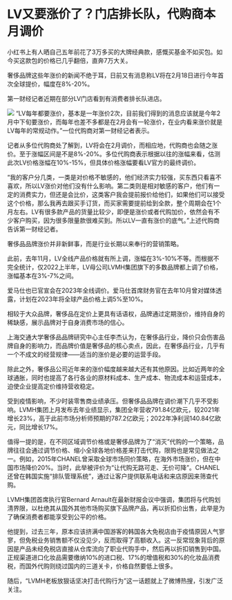 # LV又要涨价了？门店排长队，代购商本月调价

小红书上有人晒自己五年前花了3万多买的大牌经典款，感慨买基金不如买包。如今买这款包的价格已几乎翻倍，直奔7万大关。

奢侈品牌这些年涨价的新闻不绝于耳，日前又有消息称LV将在2月18日进行今年首次全球提价，幅度在8%-20%。

第一财经记者近期在部分LV门店看到有消费者排长队进店。

![](https://inews.gtimg.com/newsapp_bt/0/15649385936/1000)
“LV每年都要涨价，基本是一年涨价2次，目前我们得到的消息应该就是今年2月中下旬要涨价，而每年也差不多都是在2月会有一轮涨价，在业内看来涨价就是LV每年的常规动作。”一位代购商对第一财经记者表示。

记者从多位代购商处了解到，LV将会在2月调价，而相应地，代购商也会随之涨价。至于涨幅区间是不是8%-20%。多位代购商表示根据以往的涨幅来看，估测此次LV价格涨幅在10%-15%，但具体价格涨幅要看LV官方的最终调价。

“我的客户分几类，一类是对价格不敏感的，他们经济实力较强，买东西只看喜不喜欢，所以LV涨价对他们没有什么影响。第二类则是相对敏感的客户，他们有一定的消费实力，但还是会比价，这类客户我会提前报价给他们，如果他们可以接受这个价格，那么我再去跟买手订货，而买家需要提前给到全款，整个周期会在1个月左右。LV有很多款产品的货量比较少，即便是涨价或者代购加价，依然会有不少客户购买，因为很多限量款很难买到。所以LV一直有涨价的底气。”上述代购商告诉第一财经记者。

奢侈品品牌涨价并非新鲜事，而是行业长期以来奉行的营销策略。

此前，去年11月，LV全线产品价格就有所上调，涨幅在3%-10%不等。而根据不完全统计，仅2022上半年，LV母公司LVMH集团旗下的多数品牌都上调了价格，涨幅基本在3%-7%之间。

爱马仕也已官宣会在2023年全线调价。爱马仕首席财务官在去年10月曾对媒体透露，计划在2023年将全球产品价格上调5%至10%。

相较于大众品牌，奢侈品在定价上更具有话语权，品牌通过定期涨价，维持自身的稀缺感，展示品牌对于自身消费市场的信心。

上海交通大学奢侈品品牌研究中心主任李杰认为，在奢侈品行业，降价只会伤害品牌自身的影响力，而品牌价值是奢侈品的核心卖点，因此，在奢侈品行业，几乎有一个不成文的经营规律——适当的涨价是必要的运营手段。

除此之外，奢侈品公司近年来的涨价幅度越来越大还有其他原因。比如近两年的全球通胀，同时也提高了各行各业的原材料成本、生产成本、物流成本和运营成本，迫使企业提高定价维持营收稳定。

受到疫情影响，不少时装零售商业绩承压。但奢侈品品牌在调价潮下几乎不受影响。LVMH集团上月发布去年业绩显示，集团全年营收791.84亿欧元，较2021年增长23%，高于此前市场分析师预期的787.2亿欧元；2022年净利润140.84亿欧元，同比增长17%。

值得一提的是，在不同区域调节价格或是奢侈品牌为了“消灭”代购的一个策略，品牌往往会通过调节价格、缩小全球各地价格差来打击代购，限购也是常见做法之一。例如，2015年CHANEL曾采取全球市场同价策略，在海外市场涨价，但在中国市场降价20%。当时，此举被评价为“让代购无路可走、无价可降”。CHANEL还曾在韩国实施“排队管理系统”，通过让客户提供联系电话和来店原因来筛查代购。

LVMH集团首席执行官Bernard
Arnault在最新财报会议中强调，集团将与代购划清界限，以杜绝其从国外其他市场购买旗下品牌产品，再以折扣价出售，此举是为了确保消费者都能享受到公平的价格。

他提到，过去三年，原本应该挤满中国游客的韩国各大免税店由于疫情原因人气寥寥，但免税业务销售额不仅没见少，反而取得了高额收入。这一反常现象背后的原因是产品未经免税店直接从仓库流向了职业代购手中，然后再以折扣销售到中国。正规渠道进口化妆品需要缴纳10%的进口税、17%的增值税和30%的化妆品消费税，而国外代购则绕过国内的三道关卡，价格自然要低上很多。

随后，“LVMH老板放狠话坚决打击代购行为”这一话题就上了微博热搜，引发广泛关注。


